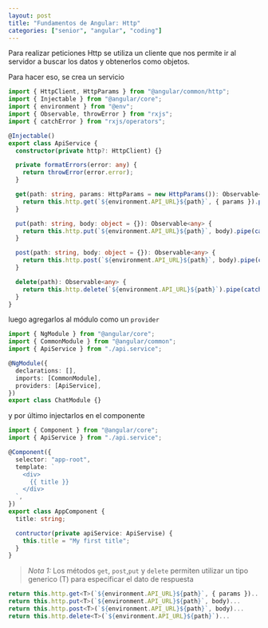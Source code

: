 ```yaml
---
layout: post
title: "Fundamentos de Angular: Http"
categories: ["senior", "angular", "coding"]
---
```


Para realizar peticiones Http se utiliza un cliente que <!--more-->nos permite ir al servidor a buscar los datos y obtenerlos como objetos.

Para hacer eso, se crea un servicio

```ts
import { HttpClient, HttpParams } from "@angular/common/http";
import { Injectable } from "@angular/core";
import { environment } from "@env";
import { Observable, throwError } from "rxjs";
import { catchError } from "rxjs/operators";

@Injectable()
export class ApiService {
  constructor(private http?: HttpClient) {}

  private formatErrors(error: any) {
    return throwError(error.error);
  }

  get(path: string, params: HttpParams = new HttpParams()): Observable<any> {
    return this.http.get(`${environment.API_URL}${path}`, { params }).pipe(catchError(this.formatErrors));
  }

  put(path: string, body: object = {}): Observable<any> {
    return this.http.put(`${environment.API_URL}${path}`, body).pipe(catchError(this.formatErrors));
  }

  post(path: string, body: object = {}): Observable<any> {
    return this.http.post(`${environment.API_URL}${path}`, body).pipe(catchError(this.formatErrors));
  }

  delete(path): Observable<any> {
    return this.http.delete(`${environment.API_URL}${path}`).pipe(catchError(this.formatErrors));
  }
}
```

luego agregarlos al módulo como un `provider`

```ts
import { NgModule } from "@angular/core";
import { CommonModule } from "@angular/common";
import { ApiService } from "./api.service";

@NgModule({
  declarations: [],
  imports: [CommonModule],
  providers: [ApiService],
})
export class ChatModule {}
```

y por último injectarlos en el componente

```ts
import { Component } from "@angular/core";
import { ApiService } from "./api.service";

@Component({
  selector: "app-root",
  template: `
    <div>
      {{ title }}
    </div>
  `,
})
export class AppComponent {
  title: string;

  contructor(private apiService: ApiServise) {
    this.title = "My first title";
  }
}
```

> _Nota 1:_ Los métodos `get`, `post`,`put` y `delete` permiten utilizar un tipo generico (T) para especificar el dato de respuesta

```ts
return this.http.get<T>(`${environment.API_URL}${path}`, { params })...
return this.http.put<T>(`${environment.API_URL}${path}`, body)...
return this.http.post<T>(`${environment.API_URL}${path}`, body)...
return this.http.delete<T>(`${environment.API_URL}${path}`)...
```
